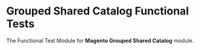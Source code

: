 # Grouped Shared Catalog Functional Tests

The Functional Test Module for **Magento Grouped Shared Catalog** module.

